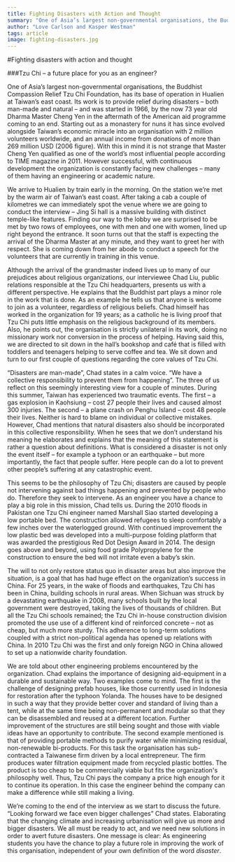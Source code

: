 ```yaml
---
title: Fighting Disasters with Action and Thought
summary: "One of Asia’s largest non-governmental organisations, the Buddhist Compassion Relief Tzu Chi Foundation, has its base of operation in Hualien at Taiwan’s east coast. Its work is to provide relief during disasters – both man-made and natural – and was started in 1966, by the now 73 year old Dharma Master Cheng Yen in the aftermath of the American aid programme coming to an end."
author: "Love Carlson and Kasper Westman"
tags: article
image: fighting-disasters.jpg
---
```


#Fighting disasters with action and thought

###Tzu Chi – a future place for you as an engineer?

One of Asia’s largest non-governmental organisations, the Buddhist Compassion Relief Tzu Chi Foundation, has its base of operation in Hualien at Taiwan’s east coast. Its work is to provide relief during disasters – both man-made and natural – and was started in 1966, by the now 73 year old Dharma Master Cheng Yen in the aftermath of the American aid programme coming to an end. Starting out as a monastery for nuns it has since evolved alongside Taiwan’s economic miracle into an organisation with 2 million volunteers worldwide, and an annual income from donations of more than 269 million USD (2006 figure). With this in mind it is not strange that Master Cheng Yen qualified as one of the world’s most influential people according to TIME­ magazine in 2011. However successful, with continuous development the organization is constantly facing new challenges – many of them having an engineering or academic nature.

We arrive to Hualien by train early in the morning. On the station we’re met by the warm air of Taiwan’s east coast. After taking a cab a couple of kilometres we can immediately spot the venue where we are going to conduct the interview – Jing­ Si hall is a massive building with distinct temple-­like features. Finding our way to the lobby we are surprised to be met by two rows of employees, one with men and one with women, lined up right beyond the entrance. It soon turns out that the staff is expecting the arrival of the Dharma Master at any minute, and they want to greet her with respect. She is coming down from her abode to conduct a speech for the volunteers that are currently in training in this venue.

Although the arrival of the grandmaster indeed lives up to many of our prejudices about religious organizations, our interviewee Chad Liu, public relations responsible at the Tzu Chi headquarters, presents us with a different perspective. He explains that the Buddhist part plays a minor role in the work that is done. As an example he tells us that anyone is welcome to join as a volunteer, regardless of religious beliefs. Chad himself has worked in the organization for 19 years; as a catholic he is living proof that Tzu Chi puts little emphasis on the religious background of its members. Also, he points out, the organisation is strictly unilateral in its work, doing no missionary work nor conversion in the process of helping. Having said this, we are directed to sit down in the hall’s bookshop and café that is filled with toddlers and teenagers helping to serve coffee and tea. We sit down and turn to our first couple of questions regarding the core values of Tzu Chi.

“Disasters are man­-made”, Chad states in a calm voice. “We have a collective responsibility to prevent them from happening”. The three of us reflect on this seemingly interesting view for a couple of minutes. During this summer, Taiwan has experienced two traumatic events. The first – a gas explosion in Kaohsiung – cost 27 people their lives and caused almost 300 injuries. The second – a plane crash on Penghu Island – cost 48 people their lives. Neither is hard to blame on individual or collective mistakes. However, Chad mentions that natural disasters also should be incorporated in this collective responsibility. When he sees that we don’t understand his meaning he elaborates and explains that the meaning of this statement is rather a question about definitions. What is considered a disaster is not only the event itself – for example a typhoon or an earthquake – but more importantly, the fact that people suffer. Here people can do a lot to prevent other people’s suffering at any catastrophic event.

This seems to be the philosophy of Tzu Chi; disasters are caused by people not intervening against bad things happening and prevented by people who do. Therefore they seek to intervene. As an engineer you have a chance to play a big role in this mission, Chad tells us. During the 2010 floods in Pakistan one Tzu Chi engineer named Marshall Siao started developing a low portable bed. The construction allowed refugees to sleep comfortably a few inches over the waterlogged ground. With continued improvement the low plastic bed was developed into a multi-purpose folding platform that was awarded the prestigious Red Dot Design Award in 2014. The design goes above and beyond, using food grade Polypropylene for the construction to ensure the bed will not irritate even a baby’s skin.

The will to not only restore status quo in disaster areas but also improve the situation, is a goal that has had huge effect on the organization’s success in China. For 25 years, in the wake of floods and earthquakes, Tzu Chi has been in China, building schools in rural areas. When Sichuan was struck by a devastating earthquake in 2008, many schools built by the local government were destroyed, taking the lives of thousands of children. But all the Tzu Chi schools remained; the Tzu Chi in-house construction division promoted the use use of a different kind of reinforced concrete – not as cheap, but much more sturdy. This adherence to long-term solutions coupled with a strict non-political agenda has opened up relations with China. In 2010 Tzu Chi was the first and only foreign NGO in China allowed to set up a nationwide charity foundation.

We are told about other engineering problems encountered by the organization. Chad explains the importance of designing aid-equipment in a durable and sustainable way. Two examples come to mind. The first is the challenge of designing prefab houses, like those currently used in Indonesia for restoration after the typhoon Yolanda. The houses have to be designed in such a way that they provide better cover and standard of living than a tent, while at the same time being non-permanent and modular so that they can be disassembled and reused at a different location. Further improvement of the structures are still being sought and those with viable ideas have an opportunity to contribute. The second example mentioned is that of providing portable methods to purify water while minimizing residual, non-renewable bi-products. For this task the organisation has sub-contracted a Taiwanese firm driven by a local entrepreneur. The firm produces water filtration equipment made from recycled plastic bottles. The product is too cheap to be commercially viable but fits the organization's philosophy well. Thus, Tzu Chi pays the company a price high enough for it to continue its operation. In this case the engineer behind the company can make a difference while still making a living.  

We’re coming to the end of the interview as we start to discuss the future. “Looking forward we face even bigger challenges” Chad states. Elaborating that the changing climate and increasing urbanisation will give us more and bigger disasters. We all must be ready to act, and we need new solutions in order to avert future disasters. One message is clear: As engineering students you have the chance to play a future role in improving the work of this organisation, independent of your own definition of the word *disaster*.
